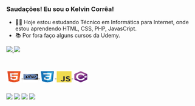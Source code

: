 ### Saudações! Eu sou o Kelvin Corrêa!
- 👨‍💻 Hoje estou estudando Técnico em Informática para Internet, onde estou aprendendo HTML, CSS, PHP, JavasCript.
- 📚 Por fora faço alguns cursos da Udemy.

 <div>
  <a href="https://github.com/KelvinCorrea">
  <img height="180em" src="https://github-readme-stats.vercel.app/api?username=KelvinCorrea&show_icons=true&theme=dark&include_all_commits=true&count_private=true"/>
  <img height="180em" src="https://github-readme-stats.vercel.app/api/top-langs/?username=KelvinCorrea&layout=compact&langs_count-16&theme=dark"/>
</div>
 
 ##
 
 <div style="display: inline_block"><br>
  <img align="center" alt="Kelvin-HTML" height="30" width="40" src="https://raw.githubusercontent.com/devicons/devicon/master/icons/html5/html5-original.svg">
</svg>
  <img align="center" alt="Kelvin-PHP" height="30" width="40" src="https://raw.githubusercontent.com/devicons/devicon/master/icons/php/php-original.svg">
  <img align="center" alt="Kelvin-CSS" height="30" width="40" src="https://raw.githubusercontent.com/devicons/devicon/master/icons/css3/css3-original.svg">
  <img align="center" alt="Kelvin-JavaScript" height="30" width="40" src="https://raw.githubusercontent.com/devicons/devicon/master/icons/javascript/javascript-original.svg">
  <img align="center" alt="Kelvin-Csharp" height="30" width="40" src="https://raw.githubusercontent.com/devicons/devicon/master/icons/csharp/csharp-original.svg">
</div>

##

<div>
 <div> 
  <a href="https://instagram.com/kelvincorrea5" target="_blank"><img src=https://img.shields.io/badge/Instagram-E4405F?style=for-the-badge&logo=instagram&logoColor=white target="_blank"></a>
  <a href = "mailto:ck.kelvincorrea@gmail.com"><img src="https://img.shields.io/badge/-Gmail-%23333?style=for-the-badge&logo=gmail&logoColor=white" target="_blank"></a>
  <a href="https://www.linkedin.com/in/kelvin-corrêa" target="_blank"><img src="https://img.shields.io/badge/-LinkedIn-%230077B5?style=for-the-badge&logo=linkedin&logoColor=white" target="_blank"></a> 
  <a href= "http://api.whatsapp.com/send?phone=5515998246785" target="_blank"><img src="https://img.shields.io/badge/WhatsApp-25D366?style=for-the-badge&logo=whatsapp&logoColor=white"
![Snake animation](https://github.com/rafaballerini/rafaballerini/blob/output/github-contribution-grid-snake.svg)                                                                                   
 </div>

